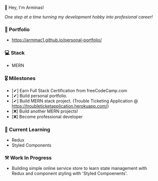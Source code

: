 👋 Hey, I'm Arminas!

*One step at a time turning my development hobby into profesional career!*

### 💼 Portfolio
- https://armmac1.github.io/personal-portfolio/

### 💻 Stack 
- MERN

### 🎖 Milestones
  
  - [✔] Earn Full Stack Certification from freeCodeCamp.com
  - [✔] Build personal portfolio.
  - [✔] Build MERN stack project. (Trouble Ticketing Application @ https://troubleticketapplication.herokuapp.com/)
  - [❌] Build another MERN projects!
  - [❌] Become professional developer

### 🌱 Current Learning
- Redux
- Styled Components

### ⚒ Work In Progress
- Building simple online service store to learn state management with Redux and component styling with 'Styled Compoenents'.
